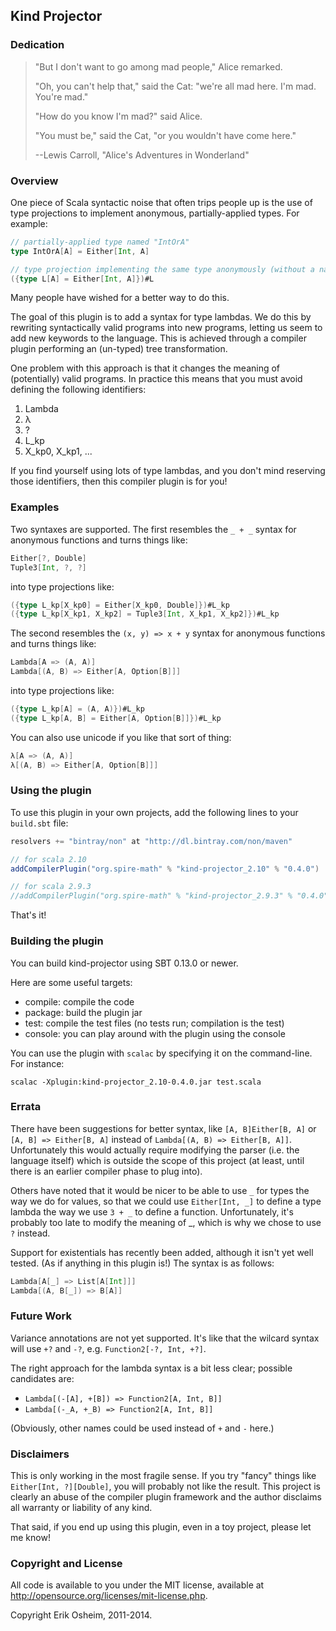 ## Kind Projector

### Dedication

> "But I don't want to go among mad people," Alice remarked.
> 
> "Oh, you can't help that," said the Cat: "we're all mad here. I'm mad.
> You're mad."
> 
> "How do you know I'm mad?" said Alice.
> 
> "You must be," said the Cat, "or you wouldn't have come here."
>  
> --Lewis Carroll, "Alice's Adventures in Wonderland"

### Overview

One piece of Scala syntactic noise that often trips people up is the
use of type projections to implement anonymous, partially-applied
types. For example:

```scala
// partially-applied type named "IntOrA"
type IntOrA[A] = Either[Int, A]

// type projection implementing the same type anonymously (without a name).
({type L[A] = Either[Int, A]})#L
```

Many people have wished for a better way to do this.

The goal of this plugin is to add a syntax for type lambdas. We do
this by rewriting syntactically valid programs into new programs,
letting us seem to add new keywords to the language. This is achieved
through a compiler plugin performing an (un-typed) tree
transformation.

One problem with this approach is that it changes the meaning of
(potentially) valid programs. In practice this means that you must
avoid defining the following identifiers:

 1. Lambda
 2. λ
 3. ?
 4. L_kp
 5. X_kp0, X_kp1, ...

If you find yourself using lots of type lambdas, and you don't mind reserving
those identifiers, then this compiler plugin is for you!

### Examples

Two syntaxes are supported. The first resembles the `_ + _` syntax for
anonymous functions and turns things like: 

```scala
Either[?, Double]
Tuple3[Int, ?, ?]
```

into type projections like:

```scala
({type L_kp[X_kp0] = Either[X_kp0, Double]})#L_kp
({type L_kp[X_kp1, X_kp2] = Tuple3[Int, X_kp1, X_kp2]})#L_kp
```

The second resembles the `(x, y) => x + y` syntax for anonymous functions and
turns things like:

```scala
Lambda[A => (A, A)]
Lambda[(A, B) => Either[A, Option[B]]]
```

into type projections like:

```scala
({type L_kp[A] = (A, A)})#L_kp
({type L_kp[A, B] = Either[A, Option[B]]})#L_kp
```

You can also use unicode if you like that sort of thing:

```scala
λ[A => (A, A)]
λ[(A, B) => Either[A, Option[B]]]
```

### Using the plugin

To use this plugin in your own projects, add the following lines to
your `build.sbt` file:

```scala
resolvers += "bintray/non" at "http://dl.bintray.com/non/maven"

// for scala 2.10
addCompilerPlugin("org.spire-math" % "kind-projector_2.10" % "0.4.0")

// for scala 2.9.3
//addCompilerPlugin("org.spire-math" % "kind-projector_2.9.3" % "0.4.0")
```

That's it!

### Building the plugin

You can build kind-projector using SBT 0.13.0 or newer.

Here are some useful targets:

 * compile: compile the code
 * package: build the plugin jar
 * test: compile the test files (no tests run; compilation is the test)
 * console: you can play around with the plugin using the console

You can use the plugin with `scalac` by specifying it on the
command-line. For instance:

```
scalac -Xplugin:kind-projector_2.10-0.4.0.jar test.scala
```

### Errata

There have been suggestions for better syntax, like
`[A, B]Either[B, A]` or `[A, B] => Either[B, A]` instead of
`Lambda[(A, B) => Either[B, A]]`.  Unfortunately this would actually
require modifying the parser (i.e. the language itself) which is
outside the scope of this project (at least, until there is an earlier
compiler phase to plug into).

Others have noted that it would be nicer to be able to use `_` for
types the way we do for values, so that we could use `Either[Int, _]`
to define a type lambda the way we use `3 + _` to define a
function. Unfortunately, it's probably too late to modify the meaning
of _, which is why we chose to use `?` instead.

Support for existentials has recently been added, although it isn't
yet well tested. (As if anything in this plugin is!) The syntax is as
follows:

```scala
Lambda[A[_] => List[A[Int]]]
Lambda[(A, B[_]) => B[A]]
```

### Future Work

Variance annotations are not yet supported. It's like that the wilcard
syntax will use `+?` and `-?`, e.g. `Function2[-?, Int, +?]`.

The right approach for the lambda syntax is a bit less clear; possible
candidates are:

 * `Lambda[(-[A], +[B]) => Function2[A, Int, B]]`
 * `Lambda[(-_A, +_B) => Function2[A, Int, B]]`
 
 (Obviously, other names could be used instead of `+` and `-` here.)
 
### Disclaimers

This is only working in the most fragile sense. If you try "fancy"
things like `Either[Int, ?][Double]`, you will probably not like the
result. This project is clearly an abuse of the compiler plugin
framework and the author disclaims all warranty or liability of any
kind.

That said, if you end up using this plugin, even in a toy project,
please let me know!

### Copyright and License

All code is available to you under the MIT license, available at
http://opensource.org/licenses/mit-license.php. 

Copyright Erik Osheim, 2011-2014.
